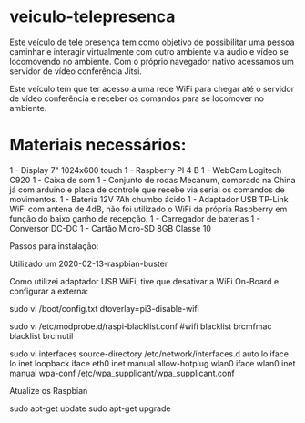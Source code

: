 # veiculo-telepresenca

Este veículo de tele presença tem como objetivo de possibilitar uma pessoa caminhar e interagir virtualmente com outro ambiente via áudio e vídeo se locomovendo no ambiente. Com o próprio navegador nativo acessamos um servidor de vídeo conferência Jitsi.

Este veículo tem que ter acesso a uma rede WiFi para chegar até o servidor de vídeo conferência e receber os comandos para se locomover no ambiente.

# Materiais necessários:

1 - Display 7" 1024x600 touch
1 - Raspberry PI 4 B
1 - WebCam Logitech C920
1 - Caixa de som
1 - Conjunto de rodas Mecanum, comprado na China já com arduino e placa de controle que recebe via serial os comandos de movimentos.
1 - Bateria 12V 7Ah chumbo ácido
1 - Adaptador USB TP-Link WiFi com antena de 4dB, não foi utilizado o WiFi da própria Raspberry em função do baixo ganho de recepção.
1 - Carregador de baterias
1 - Conversor DC-DC
1 - Cartão Micro-SD 8GB Classe 10

Passos para instalação:

Utilizado um 2020-02-13-raspbian-buster 

Como utilizei adaptador USB WiFi, tive que desativar a WiFi On-Board e configurar a externa:

sudo vi /boot/config.txt
dtoverlay=pi3-disable-wifi

sudo vi /etc/modprobe.d/raspi-blacklist.conf
#wifi
blacklist brcmfmac
blacklist brcmutil

sudo vi interfaces
source-directory /etc/network/interfaces.d
auto lo
iface lo inet loopback
iface eth0 inet manual
allow-hotplug wlan0
iface wlan0 inet manual
        wpa-conf /etc/wpa_supplicant/wpa_supplicant.conf


Atualize os Raspbian

sudo apt-get update
sudo apt-get upgrade






